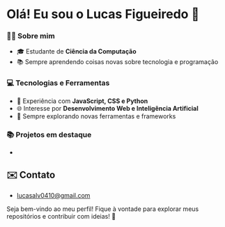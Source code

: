 # Olá! Eu sou o Lucas Figueiredo 👋

### 🙋‍♂️ Sobre mim
- 🎓 Estudante de **Ciência da Computação**
- 📚 Sempre aprendendo coisas novas sobre tecnologia e programação

### 💻 Tecnologias e Ferramentas
- 💪 Experiência com **JavaScript, CSS e Python**
- 🌐 Interesse por **Desenvolvimento Web e Inteligência Artificial**
- 🔧 Sempre explorando novas ferramentas e frameworks

### 📚 Projetos em destaque
- 

## ✉️ Contato
- [lucasalv0410@gmail.com](#)

Seja bem-vindo ao meu perfil! Fique à vontade para explorar meus repositórios e contribuir com ideias! 🌟

